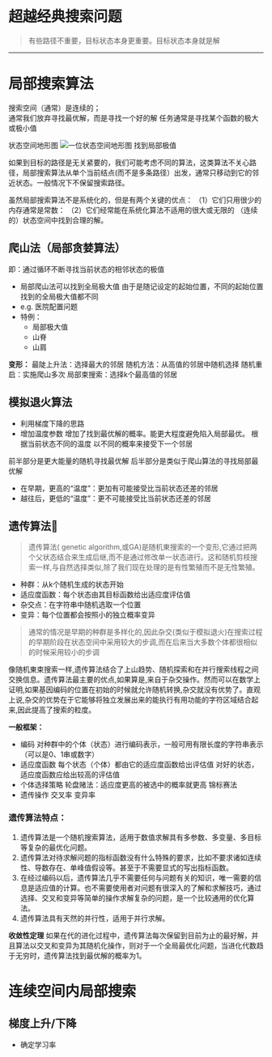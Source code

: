 # 超越经典搜索问题
> 有些路径不重要，目标状态本身更重要。目标状态本身就是解
 


---
# 局部搜索算法
搜索空间（通常）是连续的；       
通常我们放弃寻找最优解，而是寻找一个好的解
任务通常是寻找某个函数的极大或极小值

状态空间地形图
![一位状态空间地形图 找到局部极值](http://blogstorage.cyang.site/AI_class/c4/climb_hill-1)

如果到目标的路径是无关紧要的，我们可能考虑不同的算法，这类算法不关心路径，局部搜索算法从单个当前结点(而不是多条路径）出发，通常只移动到它的邻近状态。一般情况下不保留搜索路径。

虽然局部搜索算法不是系统化的，但是有两个关键的优点：
（1）它们只用很少的内存通常是常数：
（2）它们经常能在系统化算法不适用的很大或无限的 （连续的）状态空间中找到合理的解。

## 爬山法（局部贪婪算法）
即：通过循环不断寻找当前状态的相邻状态的极值
- 局部爬山法可以找到全局极大值
由于是随记设定的起始位置，不同的起始位置找到的全局极大值都不同
-  e.g. 医院配置问题
- 特例：
	- 局部极大值
	- 山脊
	- 山肩

**变形：**
最陡上升法：选择最大的邻居
随机方法：从高值的邻居中随机选择
随机重启：实施爬山多次
局部束搜索：选择k个最高值的邻居

## 模拟退火算法
- 利用梯度下降的思路
- 增加温度参数 增加了找到最优解的概率。能更大程度避免陷入局部最优。
根据当前状态不同的温度 以不同的概率来接受下一个邻居

前半部分是更大能量的随机寻找最优解
后半部分是类似于爬山算法的寻找局部最优解

- 在早期，更高的“温度”：更加有可能接受比当前状态还差的邻居
- 越往后，更低的“温度”：更不可能接受比当前状态还差的邻居

## 遗传算法🧬
> 遗传算法( genetic algorithm,或GA)是随机東搜索的一个变形,它通过把两个父状态结合来生成后继,而不是通过修改单一状态进行。这和随机剪枝搜索一样,与自然选择类似,除了我们现在处理的是有性繁殖而不是无性繁殖。

- 种群：从k个随机生成的状态开始
- 适应度函数：每个状态由其目标函数给出适应度评估值
- 杂交点：在字符串中随机选取一个位置
- 变异：每个位置都会按照小的独立概率变异

> 通常的情况是早期的种群是多样化的,因此杂交(类似于模拟退火)在搜索过程的早期阶段在状态空间中采用较大的步调,而在后来当大多数个体都很相似的时候采用较小的步调

像随机東束搜索一样,遗传算法结合了上山趋势、随机探索和在并行搜索线程之间交换信息。遗传算法最主要的优点,如果算是,来自于杂交操作。然而可以在数学上证明,如果基因编码的位置在初始的时候就允许随机转换,杂交就没有优势了。直观上说,杂交的优势在于它能够将独立发展出来的能执行有用功能的字符区域结合起来,因此提高了搜索的粒度。

**一般框架：**
- 编码
对种群中的个体（状态）进行编码表示，一般可用有限长度的字符串表示（可以是0、1串或数字）
- 适应度函数
每个状态（个体）都由它的适应度函数给出评估值
对好的状态，适应度函数应给出较高的评估值
- 个体选择策略
轮盘赌法：适应度更高的被选中的概率就更高
锦标赛法
- 遗传操作
交叉率
变异率

### 遗传算法特点：
1. 遗传算法是一个随机搜索算法，适用于数值求解具有多参数、多变量、多目标等复杂的最优化问题。
2. 遗传算法对待求解问题的指标函数没有什么特殊的要求，比如不要求诸如连续性、导数存在、单峰值假设等。甚至于不需要显式的写出指标函数。
3. 在经过编码以后，遗传算法几乎不需要任何与问题有关的知识，唯一需要的信息是适应值的计算。也不需要使用者对问题有很深入的了解和求解技巧，通过选择、交叉和变异等简单的操作求解复杂的问题，是一个比较通用的优化算法。
4. 遗传算法具有天然的并行性，适用于并行求解。

**收敛性定理**
如果在代的进化过程中，遗传算法每次保留到目前为止的最好解，并且算法以交叉和变异为其随机化操作，则对于一个全局最优化问题，当进化代数趋于无穷时，遗传算法找到最优解的概率为1。 

# 连续空间内局部搜索
## 梯度上升/下降
- 确定学习率





